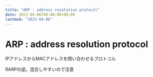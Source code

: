 ```yaml
---
title: "ARP : address resolution protocol"
date: 2023-04-06T00:00:00+09:00
lastmod: "2023-04-06"
---
```

# ARP : address resolution protocol

IPアドレスからMACアドレスを問い合わせるプロトコル

RARPの逆。混合しやすいので注意